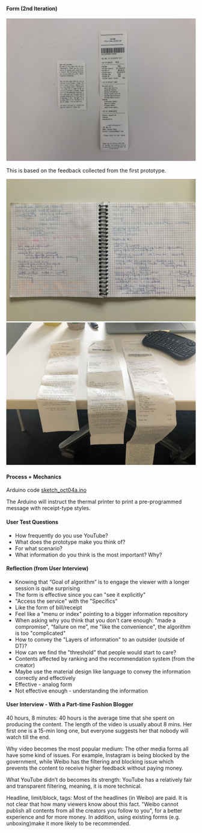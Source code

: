 #### Form (2nd Iteration)
![alt text](Assets/IMG_4440.JPG "Receipt")

This is based on the feedback collected from the first prototype.

![alt text](Assets/IMG_5381.JPG "User Test")
![alt text](Assets/IMG_8845.JPG "Receipt")

#### Process + Mechanics
Arduino code [sketch_oct04a.ino](Code/sketch_oct18a.ino)

The Arduino will instruct the thermal printer to print a pre-programmed message with receipt-type styles.

#### User Test Questions
* How frequently do you use YouTube?
* What does the prototype make you think of?
* For what scenario?
* What information do you think is the most important? Why?

#### Reflection (from User Interview)
* Knowing that “Goal of algorithm” is to engage the viewer with a longer session is quite surprising
* The form is effective since you can "see it explicitly"
* "Access the service" with the "Specifics"
* Like the form of bill/receipt
* Feel like a "menu or index" pointing to a bigger information repository
* When asking why you think that you don't care enough: "made a compromise", “failure on me”, me "like the convenience", the algorithm is too "complicated"
* How to convey the "Layers of information" to an outsider (outside of DT)?
* How can we find the "threshold" that people would start to care?
* Contents affected by ranking and the recommendation system (from the creator)
* Maybe use the material design like language to convey the information correctly and effectively
* Effective - analog form
* Not effective enough - understanding the information

#### User Interview - With a Part-time Fashion Blogger
40 hours, 8 minutes: 40 hours is the average time that she spent on producing the content. The length of the video is usually about 8 mins. Her first one is a 15-min long one, but everyone suggests her that nobody will watch till the end. 

Why video becomes the most popular medium: The other media forms all have some kind of issues. For example, Instagram is being blocked by the government, while Weibo has the filtering and blocking issue which prevents the content to receive higher feedback without paying money.

What YouTube didn’t do becomes its strength: YouTube has a relatively fair and transparent filtering, meaning, it is more technical. 

Headline, limit/block, tags: Most of the headlines (in Weibo) are paid. It is not clear that how many viewers know about this fact. "Weibo cannot publish all contents from all the creators you follow to you", for a better experience and for more money. In addition, using existing forms (e.g. unboxing)make it more likely to be recommended.
